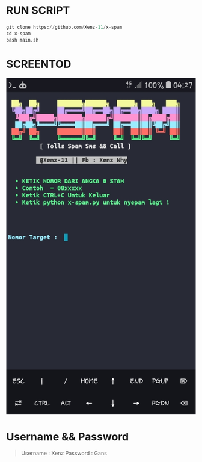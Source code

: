 # RUN SCRIPT
```python
git clone https://github.com/Xenz-11/x-spam
cd x-spam
bash main.sh
```
# SCREENTOD
![CAPTURE1](https://github.com/Xenz-11/x-spam/blob/main/screentod/X-SPAM.JPG)
# Username && Password
> Username : Xenz
> Password : Gans
